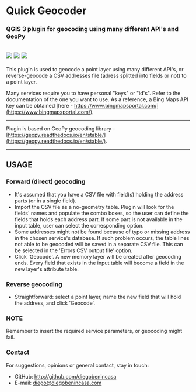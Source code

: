 # Quick Geocoder
### QGIS 3 plugin for geocoding using many different API's and GeoPy

![](https://img.shields.io/badge/development--version-0.1-brightgreen.svg) ![](https://img.shields.io/badge/stable--date-not--launched-orange.svg) ![](https://img.shields.io/badge/maintainer-diegobenincasa-blue.svg)
---
This plugin is used to geocode a point layer using many different API's, or reverse-geocode a CSV addresses file (adress splitted into fields or not) to a point layer.

Many services require you to have personal "keys" or "id's". Refer to the documentation of the one you want to use.
As a reference, a Bing Maps API key can be obtained [here - https://www.bingmapsportal.com/](https://www.bingmapsportal.com/).

---

Plugin is based on GeoPy geocoding library - [https://geopy.readthedocs.io/en/stable/](https://geopy.readthedocs.io/en/stable/).

---
## USAGE

### Forward (direct) geocoding
- It's assumed that you have a CSV file with field(s) holding the address parts (or in a single field).
- Import the CSV file as a no-geometry table. Plugin will look for the fields' names and populate the combo boxes, so the user can define the fields that holds each address part. If some part is not available in the input table, user can select the corresponding option.
- Some addresses might not be found because of typo or missing address in the chosen service's database. If such problem occurs, the table lines not able to be geocoded will be saved in a separate CSV file. This can be selected in the 'Errors CSV output file' option.
- Click 'Geocode'. A new memory layer will be created after geocoding ends. Every field that exists in the input table will become a field in the new layer's attribute table.

### Reverse geocoding
- Straightforward: select a point layer, name the new field that will hold the address, and click 'Geocode'.

### NOTE
Remember to insert the required service parameters, or geocoding might fail.

### Contact
For suggestions, opinions or general contact, stay in touch:
- GitHub: http://github.com/diegobenincasa
- E-mail: diego@diegobenincasa.com
